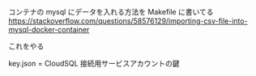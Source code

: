 コンテナの mysql にデータを入れる方法を Makefile に書いてる
https://stackoverflow.com/questions/58576129/importing-csv-file-into-mysql-docker-container

これをやる

key.json = CloudSQL 接続用サービスアカウントの鍵
